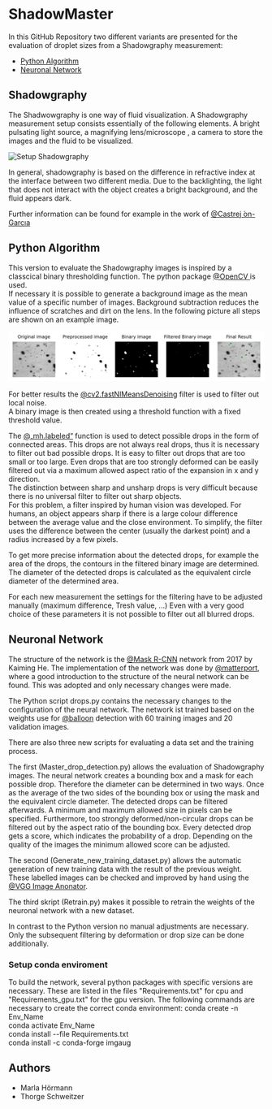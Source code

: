 # ShadowMaster

In this GitHub Repository two different variants are presented for the evaluation of droplet sizes from a Shadowgraphy measurement:

* [Python Algorithm](#python-algorithm)
* [Neuronal Network](#neuronal-network)

## Shadowgraphy

The Shadwowgraphy is one way of fluid visualization. A Shadowgraphy measurement setup consists essentially of the following elements. A bright pulsating light source, a magnifying lens/microscope , a camera to store the images and the fluid to be visualized.

<img src="setup_shadowgraphy.JPG" alt="Setup Shadowgraphy" width="600"/>

In general, shadowgraphy is based on the difference in refractive index at the interface between two different media.
Due to the backlighting, the light that does not interact with the object creates a bright background, and the fluid appears dark. 

Further information can be found for example in the work of  [@Castrej ́on-Garcıa](http://www.scielo.org.mx/pdf/rmf/v57n3/v57n3a16.pdf)

## Python Algorithm

This version to evaluate the Shadowgraphy images is inspired by a classcical binary thresholding function. The python package
[@OpenCV ](https://opencv-python-tutroals.readthedocs.io/en/latest/index.html) is used. \
If necessary it is possible to generate a background image as the mean value of a specific number of images.
Background subtraction reduces the influence of scratches and dirt on the lens. 
In the following picture all steps are shown on an example image.

<img src="example_python.png " alt="All Steps" width="800"/>

For better results the [@cv2.fastNlMeansDenoising](https://opencv-python-tutroals.readthedocs.io/en/latest/py_tutorials/py_photo/py_non_local_means/py_non_local_means.html) filter is used to filter out local noise. \
A binary image is then created using a threshold function with a fixed threshold value.

The [@„mh.labeled“](https://mahotas.readthedocs.io/en/latest/labeled.html) function is used to detect possible drops in the form of connected areas.
This drops are not always real drops, thus it is necessary to filter out bad possible drops.
It is easy to filter out drops that are too small or too large. 
Even drops that are too strongly deformed can be easily filtered out via a maximum allowed aspect ratio of the expansion in x and y direction. \
The distinction between sharp and unsharp drops is very difficult because there is no universal filter to filter out sharp objects. \
For this problem, a filter inspired by human vision was developed. 
For humans, an object appears sharp if there is a large colour difference between the average value and the close environment.
To simplify, the filter uses the difference between the center (usually the darkest point) and a radius increased by a few pixels. 

To get more precise information about the detected drops, for example the area of the drops, the contours in the filtered binary image are determined.
The diameter of the detected drops is calculated as the equivalent circle diameter of the determined area.

For each new measurement the settings for the filtering have to be adjusted manually (maximum difference, Tresh value, ...) 
Even with a very good choice of these parameters it is not possible to filter out all blurred drops.


## Neuronal Network

The structure of the network is the [@Mask R-CNN](https://arxiv.org/abs/1703.06870) network from 2017 by Kaiming He.
The implementation of the network was done by [@matterport](https://github.com/matterport/Mask_RCNN), where a good introduction to the structure of the neural network can be found. This was adopted and only necessary changes were made. 

The Python script drops.py contains the necessary changes to the configuration of the neural network. 
The network ist trained based on the weights use for [@balloon](https://github.com/matterport/Mask_RCNN/tree/master/samples/balloon) detection with 60 training images and 20 validation images.

There are also three new scripts for evaluating a data set and the training process.

The first (Master_drop_detection.py) allows the evaluation of Shadowgraphy images. The neural network creates a bounding box and a mask for each possible drop. Therefore the diameter can be determined in two ways. Once as the average of the two sides of the bounding box or using the mask and the equivalent circle diameter. The detected drops can be filtered afterwards. A minimum and maximum allowed size in pixels can be specified. Furthermore, too strongly deformed/non-circular drops can be filtered out by the aspect ratio of the bounding box. Every detected drop gets a score, which indicates the probability of a drop. Depending on the quality of the images the minimum allowed score can be adjusted.

The second (Generate_new_training_dataset.py) allows the automatic generation of new training data with the result of the previous weight. 
These labelled images can be checked and improved by hand using the [@VGG Image Anonator](http://www.robots.ox.ac.uk/~vgg/software/via/).

The third skript (Retrain.py) makes it possible to retrain the weights of the neuronal network with a new dataset.

In contrast to the Python version no manual adjustments are necessary. Only the subsequent filtering by deformation or drop size can be done additionally.

### Setup conda enviroment

To build the network, several python packages with specific versions are necessary. These are listed in the files "Requirements.txt" for cpu and "Requirements_gpu.txt" for the gpu version.
The following commands are necessary to create the correct conda environment: 
conda create -n Env_Name \
conda activate Env_Name \
conda install --file Requirements.txt \
conda install -c conda-forge imgaug 

## Authors
* Marla Hörmann
* Thorge Schweitzer

